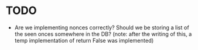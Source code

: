 # TODO

- Are we implementing nonces correctly? Should we be storing a list of the seen
  onces somewhere in the DB? (note: after the writing of this, a temp
  implementation of return False was implemented)
